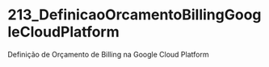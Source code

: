 # 213_DefinicaoOrcamentoBillingGoogleCloudPlatform
Definição de Orçamento de Billing na Google Cloud Platform
